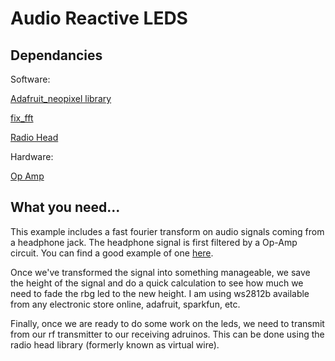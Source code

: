 Audio Reactive LEDS
===================

Dependancies
------------

Software:

[Adafruit_neopixel library](https://github.com/adafruit/Adafruit_NeoPixel)

[fix_fft](https://github.com/newshorts/AudioJackFFT/tree/colorshifting/AudioJackFFT/fix_fft)

[Radio Head](http://www.airspayce.com/mikem/arduino/RadioHead/index.html)

Hardware:

[Op Amp](http://123d.circuits.io/circuits/404587-simple-op-amp-low-pass-filter-for-3-5mm-audio-jack)

What you need...
----------------

This example includes a fast fourier transform on audio signals coming from a headphone jack. The headphone signal is first filtered by a Op-Amp circuit. You can find a good example of one [here](http://123d.circuits.io/circuits/404587-simple-op-amp-low-pass-filter-for-3-5mm-audio-jack).

Once we've transformed the signal into something manageable, we save the height of the signal and do a quick calculation to see how much we need to fade the rbg led to the new height. I am using ws2812b available from any electronic store online, adafruit, sparkfun, etc.

Finally, once we are ready to do some work on the leds, we need to transmit from our rf transmitter to our receiving adruinos. This can be done using the radio head library (formerly known as virtual wire).

